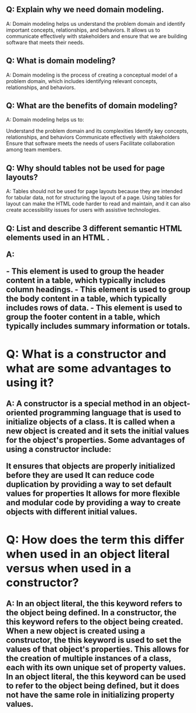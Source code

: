 ## Q: Explain why we need domain modeling.

A: Domain modeling helps us understand the problem domain and identify important concepts, relationships, and behaviors. It allows us to communicate effectively with stakeholders and ensure that we are building software that meets their needs.

## Q: What is domain modeling?

A: Domain modeling is the process of creating a conceptual model of a problem domain, which includes identifying relevant concepts, relationships, and behaviors.

## Q: What are the benefits of domain modeling?

A: Domain modeling helps us to:

Understand the problem domain and its complexities
Identify key concepts, relationships, and behaviors
Communicate effectively with stakeholders
Ensure that software meets the needs of users
Facilitate collaboration among team members.

## Q: Why should tables not be used for page layouts?

A: Tables should not be used for page layouts because they are intended for tabular data, not for structuring the layout of a page. Using tables for layout can make the HTML code harder to read and maintain, and it can also create accessibility issues for users with assistive technologies.

## Q: List and describe 3 different semantic HTML elements used in an HTML <table>.

A:

<thead> - This element is used to group the header content in a table, which typically includes column headings.
<tbody> - This element is used to group the body content in a table, which typically includes rows of data.
<tfoot> - This element is used to group the footer content in a table, which typically includes summary information or totals.

## Q: What is a constructor and what are some advantages to using it?

A: A constructor is a special method in an object-oriented programming language that is used to initialize objects of a class. It is called when a new object is created and it sets the initial values for the object's properties. Some advantages of using a constructor include:

It ensures that objects are properly initialized before they are used
It can reduce code duplication by providing a way to set default values for properties
It allows for more flexible and modular code by providing a way to create objects with different initial values.

## Q: How does the term this differ when used in an object literal versus when used in a constructor?

A: In an object literal, the this keyword refers to the object being defined. In a constructor, the this keyword refers to the object being created. When a new object is created using a constructor, the this keyword is used to set the values of that object's properties. This allows for the creation of multiple instances of a class, each with its own unique set of property values. In an object literal, the this keyword can be used to refer to the object being defined, but it does not have the same role in initializing property values.